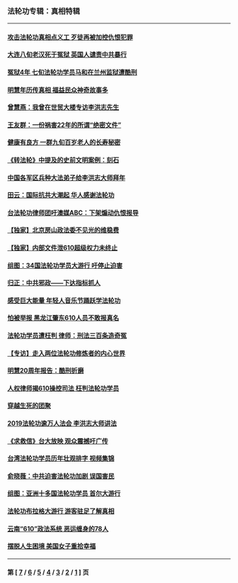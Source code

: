 ### 法轮功专辑：真相特辑
---
#### [攻击法轮功真相点义工 歹徒再被加控仇恨犯罪](../../pages/nf4389/n13601019.md?05180430) 
#### [大连八旬老汉死于冤狱 英国人谴责中共暴行](../../pages/nf4389/n13480118.md?05180430) 
#### [冤狱4年 七旬法轮功学员马和在兰州监狱遭酷刑](../../pages/nf4389/n13304688.md?05180430) 
#### [明慧年历传真相 福益民众神奇故事多](../../pages/nf4389/n13294545.md?05180430) 
#### [曾慧燕：我曾在世贸大楼专访李洪志先生](../../pages/nf4389/n12898729.md?05180430) 
#### [王友群：一份祸害22年的所谓“绝密文件”](../../pages/nf4389/n12871750.md?05180430) 
#### [健康有良方 一群九旬百岁老人的长寿秘密](../../pages/nf4389/n12847475.md?05180430) 
#### [《转法轮》中提及的史前文明案例：刻石](../../pages/nf4389/n12758577.md?05180430) 
#### [中国各军区兵种大法弟子给李洪志大师拜年](../../pages/nf4389/n12750047.md?05180430) 
#### [田云：国际抗共大潮起 华人感谢法轮功](../../pages/nf4389/n12357708.md?05180430) 
#### [台法轮功律师团吁澳媒ABC：下架煽动仇恨报导](../../pages/nf4389/n12279917.md?05180430) 
#### [【独家】北京房山政法委不见光的维稳费](../../pages/nf4389/n12031979.md?05180430) 
#### [【独家】内部文件泄610超级权力未终止](../../pages/nf4389/n12023895.md?05180430) 
#### [组图：34国法轮功学员大游行 吁停止迫害](../../pages/nf4389/n11492658.md?05180430) 
#### [归正：中共邪政——下达指标抓人](../../pages/nf4389/n11474770.md?05180430) 
#### [感受巨大能量 年轻人音乐节踊跃学法轮功](../../pages/nf4389/n11441981.md?05180430) 
#### [怕被举报 黑龙江肇东610人员不敢报真名](../../pages/nf4389/n11436499.md?05180430) 
#### [法轮功学员遭枉判 律师：刑法三百条造奇冤](../../pages/nf4389/n11433943.md?05180430) 
#### [【专访】走入两位法轮功修炼者的内心世界](../../pages/nf4389/n11415623.md?05180430) 
#### [明慧20周年报告：酷刑折磨](../../pages/nf4389/n11387954.md?05180430) 
#### [人权律师揭610操控司法 枉判法轮功学员](../../pages/nf4389/n11313370.md?05180430) 
#### [穿越生死的团聚](../../pages/nf4389/n11258922.md?05180430) 
#### [2019法轮功逾万人法会 李洪志大师讲法](../../pages/nf4389/n11265303.md?05180430) 
#### [《求救信》台大放映 观众震撼吁广传](../../pages/nf4389/n10922251.md?05180430) 
#### [台湾法轮功学员历年壮观排字 视频集锦](../../pages/nf4389/n10878789.md?05180430) 
#### [俞晓薇：中共迫害法轮功加剧 误国害民](../../pages/nf4389/n10859260.md?05180430) 
#### [组图：亚洲十多国法轮功学员 首尔大游行](../../pages/nf4389/n10781149.md?05180430) 
#### [法轮功布拉格大游行 游客驻足了解真相](../../pages/nf4389/n10749360.md?05180430) 
#### [云南“610”政法系统 恶运缠身的78人](../../pages/nf4389/n10747534.md?05180430) 
#### [摆脱人生困境 美国女子重拾幸福](../../pages/nf4389/n10688678.md?05180430) 

---
#### 第 [ [7](./7.md?05180430) / [6](./6.md?05180430) / [5](./5.md?05180430) / [4](./4.md?05180430) / [3](./3.md?05180430) / [2](./2.md?05180430) / [1](./1.md?05180430) ] 页
